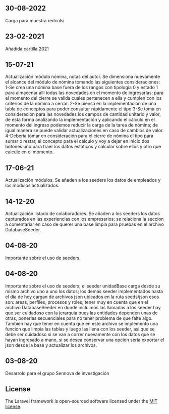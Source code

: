 ## 30-08-2022
Carga para muestra redcolsi

## 23-02-2021
Añadida cartilla 2021
## 15-07-21

Actualización módulo nómina, notas del autor.
Se dimensiona nuevamente el alcance del módulo de nómina tomando las siguientes consideraciones:
1-Se crea una nómina base fuera de los rangos con tipologia 0 y estado 1 para almacenar alli todas las novedades en el momento de ingresarlas; para el 
momento del cierre se valida cuales pertenecen a ella y cumplen con los criterios de la nómina a cerrar.
2-Se piensa en la implementación de una tabla de conceptos para poder consultar rápidamente el tipo
3-Se toma en consideración para las novedades los campos de cantidad unitario y valor, de esta forma analizando la implementación y aplicando el cálculo 
en el momento del ingreso podemos reducir la carga de la tarea de nómina; de igual manera se puede validar actualizaciones en caso de cambios de valor.
4-Deberia tomar en consideración para el cierre de nómina el tipo para sumar o restar, el concepto para el cálculo y voy a dejar en inicio dos botones 
uno para traer los datos estáticos y calcular sobre ellos y otro que calcule en el momento.
## 17-06-21

Actualización módulos.
Se añaden a los seeders los datos de empleados y los modulos actualizados.
## 14-12-20

Actualización listado de colaboradores.
Se añaden a los seeders los datos capturados en las experiencias con los empresarios; se relaciona la seccion a comentariar en caso de querer una base limpia para pruebas en el archivo DatabaseSeeder.
## 04-08-20

Importante sobre el uso de seeders.
## 04-08-20

Importante sobre el uso de seeders; el seeder unidadBase carga desde su mismo archivo uno a uno los datos; los demás seeder implementados hasta el dia de hoy cargan de archivos json ubicados en la ruta seeds/json esos son: areas, perfiles, procesos y roles; tener muy en cuenta que en el archivo DatabaseSeeder en donde incluimos las llamadas a los seeder hay que ser cuidadoso con la jerarquia pues las entidades dependen unas de otras, ponerlas secuenciales para no tener problema de que falte algo. Tambien hay que tener en cuenta que en este archivo se implemento una funcion que limpia las tablas y luego las llena con los seeder, asi que se debe ser cuidadoso si se van a correr nuevamente con los datos que se hayan ingresado a mano, si se desea conservar una opcion seria exportar el json desde la base y actualizar los archivos.
## 03-08-20

Desarrolo para el grupo Sennova de investigación
## License

The Laravel framework is open-sourced software licensed under the [MIT license](https://opensource.org/licenses/MIT).





